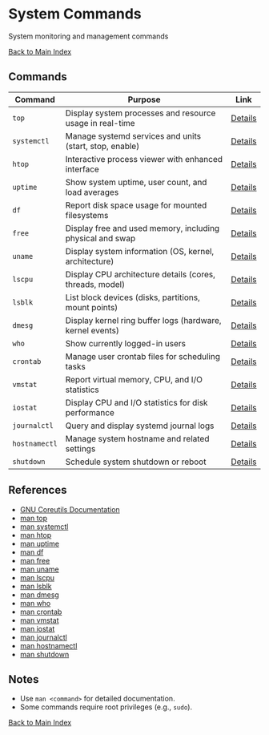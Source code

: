 # System Commands

System monitoring and management commands

[Back to Main Index](../../README.md)

## Commands

| Command | Purpose | Link |
|---------|---------|------|
| `top` | Display system processes and resource usage in real-time | [Details](./top.md) |
| `systemctl` | Manage systemd services and units (start, stop, enable) | [Details](./systemctl.md) |
| `htop` | Interactive process viewer with enhanced interface | [Details](./htop.md) |
| `uptime` | Show system uptime, user count, and load averages | [Details](./uptime.md) |
| `df` | Report disk space usage for mounted filesystems | [Details](./df.md) |
| `free` | Display free and used memory, including physical and swap | [Details](./free.md) |
| `uname` | Display system information (OS, kernel, architecture) | [Details](./uname.md) |
| `lscpu` | Display CPU architecture details (cores, threads, model) | [Details](./lscpu.md) |
| `lsblk` | List block devices (disks, partitions, mount points) | [Details](./lsblk.md) |
| `dmesg` | Display kernel ring buffer logs (hardware, kernel events) | [Details](./dmesg.md) |
| `who` | Show currently logged-in users | [Details](./who.md) |
| `crontab` | Manage user crontab files for scheduling tasks | [Details](./crontab.md) |
| `vmstat` | Report virtual memory, CPU, and I/O statistics | [Details](./vmstat.md) |
| `iostat` | Display CPU and I/O statistics for disk performance | [Details](./iostat.md) |
| `journalctl` | Query and display systemd journal logs | [Details](./journalctl.md) |
| `hostnamectl` | Manage system hostname and related settings | [Details](./hostnamectl.md) |
| `shutdown` | Schedule system shutdown or reboot | [Details](./shutdown.md) |

## References
- [GNU Coreutils Documentation](https://www.gnu.org/software/coreutils/manual/coreutils.html)
- [man top](https://man7.org/linux/man-pages/man1/top.1.html)
- [man systemctl](https://man7.org/linux/man-pages/man1/systemctl.1.html)
- [man htop](https://man7.org/linux/man-pages/man1/htop.1.html)
- [man uptime](https://man7.org/linux/man-pages/man1/uptime.1.html)
- [man df](https://man7.org/linux/man-pages/man1/df.1.html)
- [man free](https://man7.org/linux/man-pages/man1/free.1.html)
- [man uname](https://man7.org/linux/man-pages/man1/uname.1.html)
- [man lscpu](https://man7.org/linux/man-pages/man1/lscpu.1.html)
- [man lsblk](https://man7.org/linux/man-pages/man8/lsblk.8.html)
- [man dmesg](https://man7.org/linux/man-pages/man8/dmesg.8.html)
- [man who](https://man7.org/linux/man-pages/man1/who.1.html)
- [man crontab](https://man7.org/linux/man-pages/man1/crontab.1.html)
- [man vmstat](https://man7.org/linux/man-pages/man8/vmstat.8.html)
- [man iostat](https://man7.org/linux/man-pages/man1/iostat.1.html)
- [man journalctl](https://man7.org/linux/man-pages/man1/journalctl.1.html)
- [man hostnamectl](https://man7.org/linux/man-pages/man1/hostnamectl.1.html)
- [man shutdown](https://man7.org/linux/man-pages/man8/shutdown.8.html)

## Notes
- Use `man <command>` for detailed documentation.
- Some commands require root privileges (e.g., `sudo`).

[Back to Main Index](../../README.md)